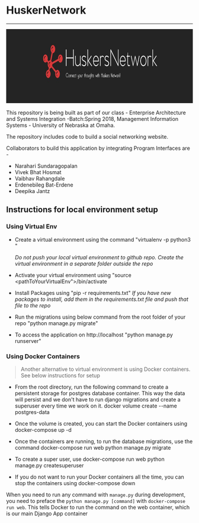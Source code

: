 # HuskerNetwork  
---------------------------------------------------------------------------------------------------------
<div style="text-align:center">
<img src="https://github.com/Jantz021991/HuskerNetwork/blob/master/HuskersNetwork.JPG" width="800" height="200" />
                                                                                                               </div>


This repository is being built as part of our class - Enterprise Architecture and Systems Integration -Batch:Spring 2018, Management Information Systems - University of Nebraska at Omaha.

The repository includes code to build a social networking website.

Collaborators to build this application by integrating Program Interfaces are -

* Narahari Sundaragopalan
* Vivek Bhat Hosmat
* Vaibhav Rahangdale
* Erdenebileg Bat-Erdene
* Deepika Jantz


## Instructions for local environment setup

### Using Virtual Env

* Create a virtual environment using the command
      "virtualenv -p python3 <yourEnvNameHere>"

    *Do not push your local virtual environment to github repo. Create the virtual environment in a separate folder outside the repo*

* Activate your virtual environment using
      "source <pathToYourVirtualEnv">/bin/activate
* Install Packages using
      "pip -r requirements.txt"
    *If you have new packages to install, add them in the requirements.txt file and push that file to the repo*

* Run the migrations using below command from the root folder of your repo
      "python manage.py migrate"
* To access the application on http://localhost
      "python manage.py runserver"


### Using Docker Containers

> Another alternative to virtual environment is using Docker containers. See below instructions for setup

* From the root directory, run the following command to create a persistent storage for postgres database container. This way the data will persist and we don't have to run django migrations and create a superuser every time we work on it.
      docker volume create --name postgres-data

* Once the volume is created, you can start the Docker containers using
      docker-compose up -d

* Once the containers are running, to run the database migrations, use the command
      docker-compose run web python manage.py migrate

* To create a super user, use
      docker-compose run web python manage.py createsuperuser

* If you do not want to run your Docker containers all the time, you can stop the containers using
      docker-compose down

When you need to run any command with ```manage.py``` during development, you need to preface the ```python manage.py [command]``` with ```docker-compose run web```. This tells Docker to run the command on the web container, which is our main Django App container
